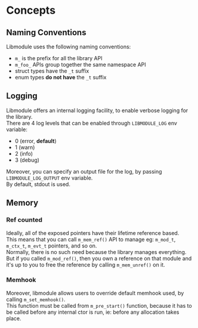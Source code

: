 # Concepts

## Naming Conventions

Libmodule uses the following naming conventions:  

* `m_` is the prefix for all the library API  
* `m_foo_` APIs group together the same namespace API  
* struct types have the `_t` suffix  
* enum types **do not have** the `_t` suffix  

## Logging

Libmodule offers an internal logging facility, to enable verbose logging for the library.  
There are 4 log levels that can be enabled through `LIBMODULE_LOG` env variable:  

* 0 (error, **default**)  
* 1 (warn)  
* 2 (info)  
* 3 (debug)  

Moreover, you can specify an output file for the log, by passing `LIBMODULE_LOG_OUTPUT` env variable.  
By default, stdout is used.

## Memory

### Ref counted

Ideally, all of the exposed pointers have their lifetime reference based.  
This means that you can call `m_mem_ref()` API to manage eg: `m_mod_t`, `m_ctx_t`, `m_evt_t` pointers, and so on.  
Normally, there is no such need because the library manages everything.  
But if you called `m_mod_ref()`, then you own a reference on that module and it's up to you to free the reference by calling `m_mem_unref()` on it.  

### Memhook

Moreover, libmodule allows users to override default memhook used, by calling `m_set_memhook()`.  
This function must be called from `m_pre_start()` function, because it has to be called before any internal ctor is run, ie: before any allocation takes place.  
